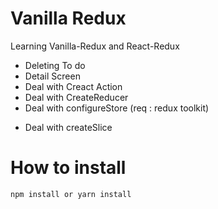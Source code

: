 # Vanilla Redux

Learning Vanilla-Redux and React-Redux

 - Deleting To do
 - Detail Screen
 - Deal with Creact Action
 - Deal with CreateReducer
 - Deal with configureStore (req : redux toolkit)

* Deal with createSlice


# How to install
```
npm install or yarn install
```

